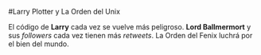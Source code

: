 #Larry Plotter y La Orden del Unix

El código de **Larry** cada vez se vuelve más peligroso.
**Lord Ballmermort** y sus *followers* cada vez tienen más *retweets*.
La Orden del Fenix luchrá por el bien del mundo.
